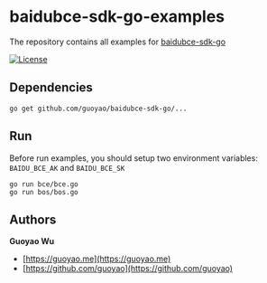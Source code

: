 # baidubce-sdk-go-examples

The repository contains all examples for [baidubce-sdk-go](https://github.com/guoyao/baidubce-sdk-go)

[![License](https://img.shields.io/badge/License-Apache%202.0-blue.svg)](https://opensource.org/licenses/Apache-2.0)

## Dependencies

```
go get github.com/guoyao/baidubce-sdk-go/...
```
## Run

Before run examples, you should setup two environment variables: `BAIDU_BCE_AK` and `BAIDU_BCE_SK`

```
go run bce/bce.go
go run bos/bos.go
```

## Authors

**Guoyao Wu**

+ [https://guoyao.me](https://guoyao.me)
+ [https://github.com/guoyao](https://github.com/guoyao)
